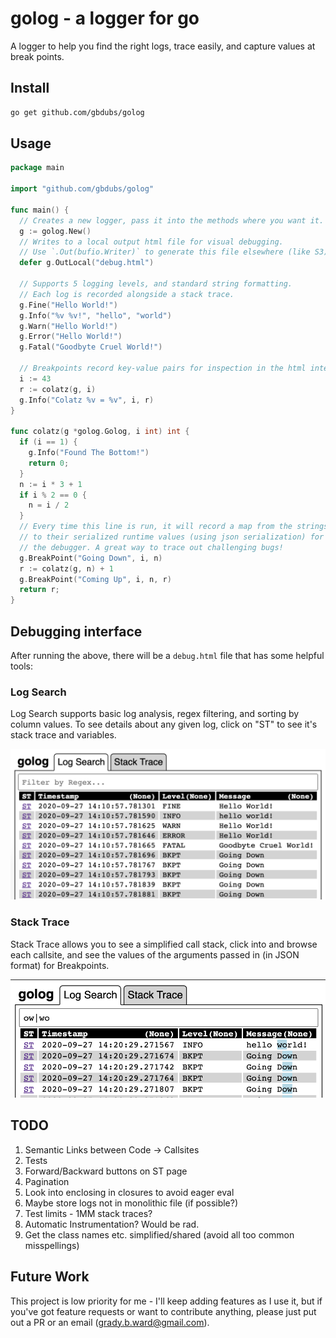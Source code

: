 # golog - a logger for go

A logger to help you find the right logs, trace easily, and capture values at break points.

## Install

```bash
go get github.com/gbdubs/golog

```

## Usage

```go
package main

import "github.com/gbdubs/golog"

func main() {
  // Creates a new logger, pass it into the methods where you want it.
  g := golog.New()
  // Writes to a local output html file for visual debugging.
  // Use `.Out(bufio.Writer)` to generate this file elsewhere (like S3).
  defer g.OutLocal("debug.html")

  // Supports 5 logging levels, and standard string formatting.
  // Each log is recorded alongside a stack trace.
  g.Fine("Hello World!")
  g.Info("%v %v!", "hello", "world")
  g.Warn("Hello World!")
  g.Error("Hello World!")
  g.Fatal("Goodbyte Cruel World!")

  // Breakpoints record key-value pairs for inspection in the html interface.
  i := 43
  r := colatz(g, i)
  g.Info("Colatz %v = %v", i, r)
}

func colatz(g *golog.Golog, i int) int {
  if (i == 1) {
    g.Info("Found The Bottom!")
    return 0;
  }
  n := i * 3 + 1
  if i % 2 == 0 {
    n = i / 2
  }
  // Every time this line is run, it will record a map from the strings "i" and "n" 
  // to their serialized runtime values (using json serialization) for inspection in 
  // the debugger. A great way to trace out challenging bugs!
  g.BreakPoint("Going Down", i, n)
  r := colatz(g, n) + 1
  g.BreakPoint("Coming Up", i, n, r)
  return r;
}
```

## Debugging interface

After running the above, there will be a `debug.html` file that has some helpful tools:

### Log Search

Log Search supports basic log analysis, regex filtering, and sorting by column values.
To see details about any given log, click on "ST" to see it's stack trace and variables.
 
![Golog Log Search](golog-log-search.png)

### Stack Trace

Stack Trace allows you to see a simplified call stack, click into and browse each callsite,
and see the values of the arguments passed in (in JSON format) for Breakpoints.

![Golog Stack Trace](golog-stack-trace.png)

## TODO

1) Semantic Links between Code -> Callsites
2) Tests
3) Forward/Backward buttons on ST page
4) Pagination
5) Look into enclosing in closures to avoid eager eval
6) Maybe store logs not in monolithic file (if possible?)
7) Test limits - 1MM stack traces?
8) Automatic Instrumentation? Would be rad.
9) Get the class names etc. simplified/shared (avoid all too common misspellings)

## Future Work

This project is low priority for me - I'll keep adding features as I use it, but if you've got feature requests or want to contribute anything, please just put out a PR or an email (grady.b.ward@gmail.com).
